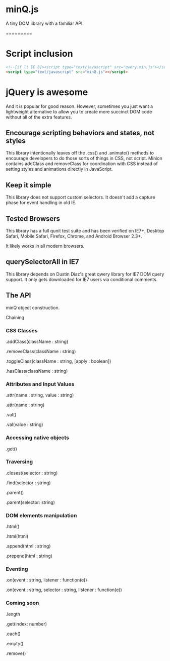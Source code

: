 minQ.js
=========

A tiny DOM library with a familiar API.

=========

# Script inclusion

```html
<!--[if lt IE 8]><script type="text/javascript" src="qwery.min.js"></script><![endif]-->
<script type="text/javascript" src="minQ.js"></script>
```

# jQuery is awesome

And it is popular for good reason. However, sometimes you just want a lightweight alternative to allow you to create more succinct DOM code without all of the extra features.


## Encourage scripting behaviors and states, not styles

This library intentionally leaves off the .css() and .animate() methods to encourage developers to do those sorts of things in CSS, not script. Minion contains addClass and removeClass for coordination with CSS instead of setting styles and animations directly in JavaScript.

## Keep it simple

This library does not support custom selectors. It doesn't add a capture phase for event handling in old IE.

## Tested Browsers

This library has a full qunit test suite and has been verified on IE7+, Desktop Safari, Mobile Safari, Firefox, Chrome, and Android Browser 2.3+.

It likely works in all modern browsers.

## querySelectorAll in IE7

This library depends on Dustin Diaz's great qwery library for IE7 DOM query support. It only gets downloaded for IE7 users via conditional comments.

## The API

minQ object construction.

Chaining

### CSS Classes

.addClass(className : string)

.removeClass(className : string)

.toggleClass(className : string, [apply : boolean])

.hasClass(className : string)

### Attributes and Input Values

.attr(name : string, value : string)

.attr(name : string)

.val()

.val(value : string)

### Accessing native objects

.get()

### Traversing
.closest(selector : string)

.find(selector : string)

.parent()

.parent(selector: string)

### DOM elements manipulation

.html()

.html(html)

.append(html : string)

.prepend(html : string)

### Eventing

.on(event : string, listener : function(e))

.on(event : string, selector : string, listener : function(e))

### Coming soon

.length

.get(index: number)

.each()

.empty()

.remove()
